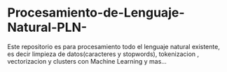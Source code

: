 # Procesamiento-de-Lenguaje-Natural-PLN-
Este repositorio es para procesamiento todo el lenguaje natural existente, es decir limpieza de datos(caracteres y stopwords), tokenizacion , vectorizacion y clusters con Machine Learning y mas...

